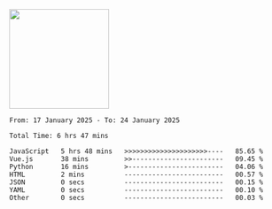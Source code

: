 <img height="180em" src="https://github-readme-stats-eight-theta.vercel.app/api?username=bkundev&show_icons=true&theme=radical&include_all_commits=true&count_private=true"/>
<!--START_SECTION:waka-->

```all_time
From: 17 January 2025 - To: 24 January 2025

Total Time: 6 hrs 47 mins

JavaScript   5 hrs 48 mins   >>>>>>>>>>>>>>>>>>>>>----   85.65 %
Vue.js       38 mins         >>-----------------------   09.45 %
Python       16 mins         >------------------------   04.06 %
HTML         2 mins          -------------------------   00.57 %
JSON         0 secs          -------------------------   00.15 %
YAML         0 secs          -------------------------   00.10 %
Other        0 secs          -------------------------   00.03 %
```

<!--END_SECTION:waka-->